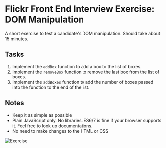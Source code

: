 # Flickr Front End Interview Exercise: DOM Manipulation

A short exercise to test a candidate's DOM manipulation. Should take about 15 minutes.

## Tasks

1. Implement the `addBox` function to add a box to the list of boxes.
2. Implement the `removeBox` function to remove the last box from the list of boxes.
3. Implement the `addBoxes` function to add the number of boxes passed into the function to the end of the list.

## Notes

* Keep it as simple as possible
* Plain JavaScript only. No libraries. ES6/7 is fine if your browser supports it. Feel free to look up documentations.
* No need to make changes to the HTML or CSS

![Exercise](http://static.jimwhimpey.com/screenshots/Screen_Shot_2016-01-26_at_9.18.13_AM.png)